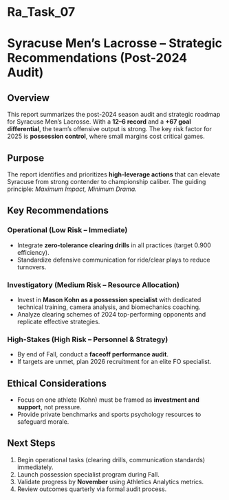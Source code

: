 # Ra_Task_07

# Syracuse Men’s Lacrosse – Strategic Recommendations (Post-2024 Audit)

## Overview
This report summarizes the post-2024 season audit and strategic roadmap for Syracuse Men’s Lacrosse. With a **12–6 record** and a **+67 goal differential**, the team’s offensive output is strong. The key risk factor for 2025 is **possession control**, where small margins cost critical games.  

## Purpose
The report identifies and prioritizes **high-leverage actions** that can elevate Syracuse from strong contender to championship caliber. The guiding principle: *Maximum Impact, Minimum Drama.*  

## Key Recommendations

### Operational (Low Risk – Immediate)
- Integrate **zero-tolerance clearing drills** in all practices (target 0.900 efficiency).
- Standardize defensive communication for ride/clear plays to reduce turnovers.

### Investigatory (Medium Risk – Resource Allocation)
- Invest in **Mason Kohn as a possession specialist** with dedicated technical training, camera analysis, and biomechanics coaching.  
- Analyze clearing schemes of 2024 top-performing opponents and replicate effective strategies.

### High-Stakes (High Risk – Personnel & Strategy)
- By end of Fall, conduct a **faceoff performance audit**.  
- If targets are unmet, plan 2026 recruitment for an elite FO specialist.

## Ethical Considerations
- Focus on one athlete (Kohn) must be framed as **investment and support**, not pressure.  
- Provide private benchmarks and sports psychology resources to safeguard morale.  

## Next Steps
1. Begin operational tasks (clearing drills, communication standards) immediately.  
2. Launch possession specialist program during Fall.  
3. Validate progress by **November** using Athletics Analytics metrics.  
4. Review outcomes quarterly via formal audit process.  
